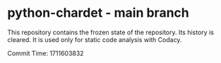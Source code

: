 # python-chardet - main branch

This repository contains the frozen state of the repository.
Its history is cleared. It is used only for static code
analysis with Codacy.

Commit Time: 1711603832